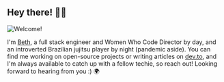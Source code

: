 ## Hey there! 👋🏻

![Welcome!](https://drive.google.com/uc?export=view&id=1FY1OEo-SkZOV8caMEWRnUSuJuqvW9lSC)

I'm [Beth](https://linkedin.com/in/beth-glenfield), a full stack engineer and Women Who Code Director by day, and an introverted Brazilian jujitsu player by night (pandemic aside). You can find me working on open-source projects or writing articles on [dev.to](https://dev.to/eglenfield), and I'm always available to catch up with a fellow techie, so reach out! Looking forward to hearing from you :) 🌍
